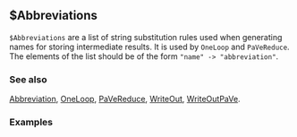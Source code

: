 ##  $Abbreviations

`$Abbreviations` are a list of string substitution rules used when generating names for storing intermediate results. It is used by `OneLoop` and `PaVeReduce`. The elements of the list should be of the form `"name" -> "abbreviation"`.

### See also

[Abbreviation](Abbreviation), [OneLoop](OneLoop), [PaVeReduce](PaVeReduce), [WriteOut](WriteOut), [WriteOutPaVe](WriteOutPaVe).

### Examples